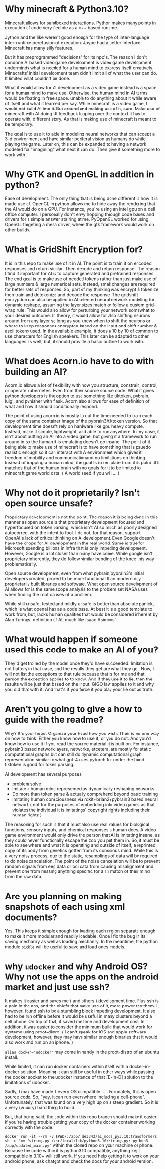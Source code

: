 # Why minecraft & Python3.10?

Minecraft allows for sandboxed interactions. Python makes many points in execution of code very flecible as a c++ based runtime. 

Jython and the like weren't good enough for the type of inter-language inter-runtime perefusion of execution. Jpype had a better interface. Minecraft has many silly features.

But it has preprogrammed "decisions" for its npc's. The reason I don't condone AI based video game development is video game development underminds what is needed for a human mind 
 to express itself creatively. Minecrafts' initial development team didn't limit all of what the user can do. It limited what couldn't be done. 

What it would allow for AI development as a video game instead is a space for a human mind to make use. Otherwise, the human mind in AI terms would be floating in free space.
 unable to do anything about it while aware of itself and what it learned per say. While minecraft is a video game, I would not build AI into it. But around and making use of it,
 sure. Make use of minecraft with AI doing UI feedback looping over the context it has to operate with, different story. As that is making use of minecraft is meant to be temporary.

The goal is to use it to aide in modeling neural networks that can accept a 3-d environment and have similar periferal vision as humans do while playing the game. Later on, this can
 be expanded to having a network modeled for "imagining" what next it can do. Then give it something more to work with.


# Why GTK and OpenGL in addition in python?

Ease of development. The only thing that is being done different is how it is made use of. OpenGL in python allows me to hide away the rendering that the AI would do on a GPU.
 For instance, you're using an intel gpu on a dell office computer. I personally don't envy hopping through code bases and drivers for a simple answer stairing at me.
 PyOpenGL worked for using OpenGL targeting a mesa driver, where the gtk framework would work on other builds. 

# What is GridShift Encryption for?

It is in this repo to make use of it in AI. The point is to train it on encoded responses and return similar. Then decode and return response. The reason I find it important for AI
 is to capture generated and pretrained responses. The end goal is to make use of needed tokens rather than just make use of large numbers & large numerical sets. Instead, small
 changes are required for better sets of responses. So, part of my thinking was encrypt & tokenize then train and detokenize and decode the response. The gridshift encryption 
 can also be applied to AI oriented neural network modeling for dynamic reshape, assuming the layer sizes match or follow a custom grid-wrap rule. This would also allow for perturbing your network somewhat to your desired outcome. In theory, it would allow for also shifting neurons around from any layer so long as you knew when to shift the neurons or where to keep responses encrypted based on the input and shift number & ascii tokens used. In the available example, it does a 10 by 10 of common to use characters for English speakers. This later can be adapted to other languages as well, but, it should provide a basic outline to work with.

# What does Acorn.io have to do with building an AI?

Acorn.io allows a lot of flexibility with how you structure, constrain, control, or operate kubernetes. Even from their source source code. What it gives python developers is the 
 option to use something like tiktoken, pybrain, luigi, and pynisher with flask. Acorn also allows for ease of definition of what and how it should conditionally respond.

The point of using acorn.io is mostly to cut the time needed to train each copy of the same container image of the pybrain3/tiktoken version. So that development time doesn't rely 
 on hardware like gpu heavy compute. Instead, make it simple, lightweight, and able to run anywhere. In my case, it isn't about putting an AI into a video game, but giving it a 
 framework to run around in so the human it is emulating doesn't go insane. The point of it being able to make use of minecraft is to have something that is psuedo realistic
 enough so it can interact with A environment which gives it freedom of mobility and communicationand no limitations on thinking. Instead of trapping a human mind, the goal is to
 template from this point til it matches that of the human brain with no goals for it to be limited to minecraft game world data. ( A world seed if you will ... )

# Why not do it proprietarily? Isn't open source unsafe?

Proprietary development is not the point. The reason it is being done in this manner as open source is that proprietary development focused and hyperfocused on token parsing, which isn't AI so much as poorly designed autocorrect with the intent to fool. I do not, for that reason, support OpenAI's lack of critical thinking on AI development. Even Google doesn't
 have the chops for AI development in the real world. Same is true for Microsoft spending billions in infra that is only impeding development. However, Google is a lot closer than many have come. While google isn't proprietary inherently, they do follow similar bending of the knee this way problematically. 

Open source development, even from what pybrain/pybrain3's initial developers created, proved to be more functional than modern day proprietarily built libraries and software. What open source development of AI allows for is the same scope analysis to the problem set NASA uses when finding the root causes of a problem.


While still unsafe, tested and mildly unsafe is better than absolute panick, which is what openai has as a code base. At best it is a good template to work from, but, lacks human qualities that would be considered inherent by Alan Turings' definition of AI, much like Isaac Asimovs'.

# What would happen if someone used this code to make an AI of you?

They'd get trolled by the model once they'd have succeeded. Imitation is not flattery in that case, and the results they get are what they get. Now, I will not list the exceptions to that rule because that is for me and that person the exception applies to  to know. And if they use it to lie, then the results will be just that based on the input. GIGO law applies to it and why you did that with it. And that's if you force it you play your lie out as truth.

# Aren't you going to give a how to guide with the readme?

Why? It's your head. Organize your head how you wish. Their is no one way on how to think. Either you know how to use it, or you do not. And you'd know how to use it if you read the source material it is built on. For instance, pybrain3 based network layers, networks, etcetera, are mostly for static computational graphs but can still do dynamic computational graph representation similar to what gpt-4 uses pytorch for under the hood. tiktoken is good for token parsing. 

AI development has several purposes:
 * problem solve
 * imitate a human mind represented as dynamically reshaping networks
 * Do more than token parse & actually comprehend beyond basic training
 * imitating human consciousness via rdkit+brian2+pybrain3 based neural network ( not for the purposes of embedding into video games as that violates the individual it is imitatings' copyright rights including their human rights )

The reasoning for such is that it must also use real values for biological functions, sensory inputs, and chemical responses a human does. A video game environment would only drive the person that AI is imitating insane, as they could never functionally escape the zoo you put them in. So, it must be able to see where and what it is operating and outside of itself, a reprinted copy of its body from genetics gotten from its conscious mind. While this is a very noisy process, due to the static, resamplings of data will be required to do noise cancelation. The point of the noise cancelation will be to prevent random signals from eeg data or bci data from causing misalignment and prevent one from missing anything specific for a 1:1 match of their mind from the raw data.

# Are you planning on making snapshots of each using xml documents?

Yes. This keeps it simple enough for loading each region separate enough to make it more modular and readily loadable. Once I fix the bug in its saving mechanry as well as loading mechanry. In the meantime, the python module ``pickle`` will be useful to save and load ones models.

# why `udocker` and why Android OS? Why not use the apps on the android market and just use ssh?

It makes it easier and saves me ( and others ) development time. Plus ssh is a pain in the ass, and the chiefs that make use of it, more power too them. I, however, found ssh to 
be a stumbling block impeding development. It also had to be run offline before it would be useful in many clusters beyond a cell phone. On top of that, it saved me time and development cost. In addition, it was easier to consider the minimum build that would work for systems using proot-distro. ( I can't speak for IOS and apple software development, however, they may have similar enough binaries that it would also work and run on an iphone. )

``alias docker="udocker"`` may come in handy in the proot-distro of an ubuntu install.

While limited, it can run docker containers within itself with a docker-in-docker solution. Meaning it can still be useful in other ways while passing the docker socket to the udocker instance of that [D-in-D] solution to the limitations of udocker.

Sadly, I may have made it every OS compatible......
Forunately, this is open source code. So, "yay, it can run everywhere including a cell-phone". Unfortunately, that was found on a very high up on a steep gradient. So it is a very (vuuury) hard thing to build.


But, that being said, the code within this repo branch should make it easier. if you're having trouble getting your copy of the docker container working correctly with the code:

``docker run -it --rm -v $PWD/:/app/ de3343/ai_mods_py3.10:transformers sh -c "mv /string.py /usr/local/lib/python3.10/string.py; python3 /app/updated_main.py"`` within the cloned repo on your machine or phone. Because the code within it is python3.10 compatible, anything kept compatible in 3.10+ will still work. If you need help getting it to work on your android phone, ask chatgpt and check the docs for your android version.
